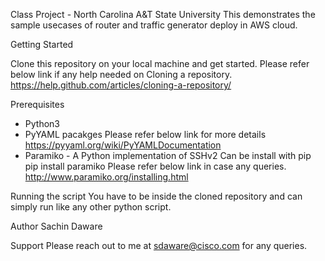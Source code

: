 Class Project - North Carolina A&T State University
This demonstrates the sample usecases of router and traffic generator deploy in AWS cloud.

Getting Started

Clone this repository on your local machine and get started. Please refer below link if any help needed on Cloning a repository.
https://help.github.com/articles/cloning-a-repository/

Prerequisites
 - Python3
 - PyYAML pacakges
    Please refer below link for more details
    https://pyyaml.org/wiki/PyYAMLDocumentation
- Paramiko - A Python implementation of SSHv2
   Can be install with pip
   pip install paramiko
   Please refer below link in case any queries.
   http://www.paramiko.org/installing.html

Running the script
You have to be inside the cloned repository and can simply run like any other python script.

Author
Sachin Daware

Support
Please reach out to me at sdaware@cisco.com for any queries.
